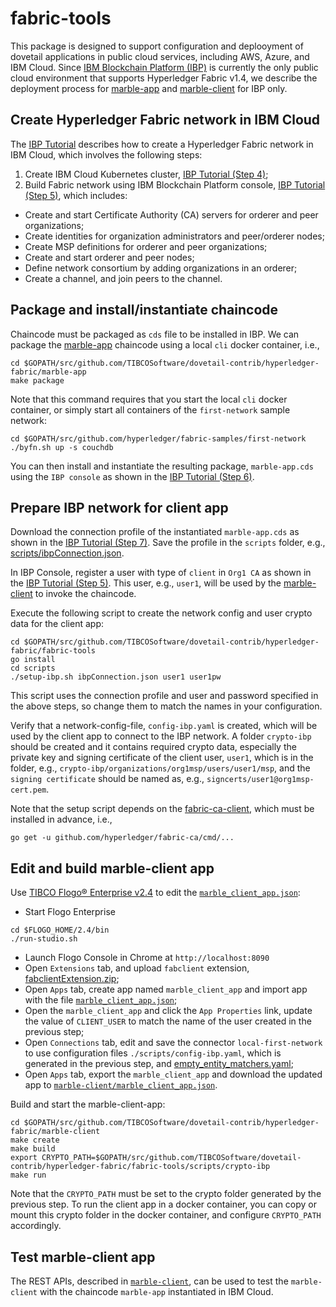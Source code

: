 # fabric-tools
This package is designed to support configuration and deplooyment of dovetail applications in public cloud services, including AWS, Azure, and IBM Cloud.  Since [IBM Blockchain Platform (IBP)](https://cloud.ibm.com/catalog/services/blockchain-platform-20) is currently the only public cloud environment that supports Hyperledger Fabric v1.4, we describe the deployment process for [marble-app](../marble-app) and [marble-client](../marble-client) for IBP only.

## Create Hyperledger Fabric network in IBM Cloud
The [IBP Tutorial](https://github.com/IBM/blockchainbean2) describes how to create a Hyperledger Fabric network in IBM Cloud, which involves the following steps:
1. Create IBM Cloud Kubernetes cluster, [IBP Tutorial (Step 4)](https://github.com/IBM/blockchainbean2#step-4-create-ibm-cloud-services);
2. Build Fabric network using IBM Blockchain Platform console, [IBP Tutorial (Step 5)](https://github.com/IBM/blockchainbean2#step-5-build-a-network), which includes:
* Create and start Certificate Authority (CA) servers for orderer and peer organizations;
* Create identities for organization administrators and peer/orderer nodes;
* Create MSP definitions for orderer and peer organizations;
* Create and start orderer and peer nodes;
* Define network consortium by adding organizations in an orderer;
* Create a channel, and join peers to the channel.

## Package and install/instantiate chaincode
Chaincode must be packaged as `cds` file to be installed in IBP.  We can package the [marble-app](../marble-app) chaincode using a local `cli` docker container, i.e.,
```
cd $GOPATH/src/github.com/TIBCOSoftware/dovetail-contrib/hyperledger-fabric/marble-app
make package
```
Note that this command requires that you start the local `cli` docker container, or simply start all containers of the `first-network` sample network:
```
cd $GOPATH/src/github.com/hyperledger/fabric-samples/first-network
./byfn.sh up -s couchdb
```
You can then install and instantiate the resulting package, `marble-app.cds` using the `IBP console` as shown in the [IBP Tutorial (Step 6)](https://github.com/IBM/blockchainbean2#step-6-deploy-blockchainbean2-smart-contract-on-the-network).

## Prepare IBP network for client app
Download the connection profile of the instantiated `marble-app.cds` as shown in the [IBP Tutorial (Step 7)](https://github.com/IBM/blockchainbean2#step-7-connect-application-to-the-network).  Save the profile in the `scripts` folder, e.g., [scripts/ibpConnection.json](./scripts/ibpConnection.json).

In IBP Console, register a user with type of `client` in `Org1 CA` as shown in the [IBP Tutorial (Step 5)](https://github.com/IBM/blockchainbean2#use-your-ca-to-register-identities).  This user, e.g., `user1`, will be used by the [marble-client](../marble-client) to invoke the chaincode.

Execute the following script to create the network config and user crypto data for the client app:
```
cd $GOPATH/src/github.com/TIBCOSoftware/dovetail-contrib/hyperledger-fabric/fabric-tools
go install
cd scripts
./setup-ibp.sh ibpConnection.json user1 user1pw
```
This script uses the connection profile and user and password specified in the above steps, so change them to match the names in your configuration.

Verify that a network-config-file, `config-ibp.yaml` is created, which will be used by the client app to connect to the IBP network.  A folder `crypto-ibp` should be created and it contains required crypto data, especially the private key and signing certificate of the client user, `user1`, which is in the folder, e.g., `crypto-ibp/organizations/org1msp/users/user1/msp`, and the `signing certificate` should be named as, e.g., `signcerts/user1@org1msp-cert.pem`.

Note that the setup script depends on the [fabric-ca-client](https://github.com/hyperledger/fabric-ca), which must be installed in advance, i.e.,
```
go get -u github.com/hyperledger/fabric-ca/cmd/...
```

## Edit and build marble-client app
Use [TIBCO Flogo® Enterprise v2.4](https://docs.tibco.com/products/tibco-flogo-enterprise-2-4-0) to edit the [`marble_client_app.json`](../marble-client/marble_client_app.json):

* Start Flogo Enterprise
```
cd $FLOGO_HOME/2.4/bin
./run-studio.sh
```
* Launch Flogo Console in Chrome at `http://localhost:8090`
* Open `Extensions` tab, and upload `fabclient` extension, [fabclientExtension.zip](../fabclientExtension.zip);
* Open `Apps` tab, create app named `marble_client_app` and import app with the file [`marble_client_app.json`](../marble-client/marble_client_app.json);
* Open the `marble_client_app` and click the `App Properties` link, update the value of `CLIENT_USER` to match the name of the user created in the previous step;
* Open `Connections` tab, edit and save the connector `local-first-network` to use configuration files `./scripts/config-ibp.yaml`, which is generated in the previous step, and [empty_entity_matchers.yaml](../testdata/empty_entity_matchers.yaml);
* Open `Apps` tab, export the `marble_client_app` and download the updated app to [`marble-client/marble_client_app.json`](../marble-client/marble_client_app.json).

Build and start the marble-client-app:
```
cd $GOPATH/src/github.com/TIBCOSoftware/dovetail-contrib/hyperledger-fabric/marble-client
make create
make build
export CRYPTO_PATH=$GOPATH/src/github.com/TIBCOSoftware/dovetail-contrib/hyperledger-fabric/fabric-tools/scripts/crypto-ibp
make run
```
Note that the `CRYPTO_PATH` must be set to the crypto folder generated by the previous step.  To run the client app in a docker container, you can copy or mount this crypto folder in the docker container, and configure `CRYPTO_PATH` accordingly.

## Test marble-client app
The REST APIs, described in [`marble-client`](../marble-client#test-marble-client-app), can be used to test the `marble-client` with the chaincode `marble-app` instantiated in IBM Cloud.